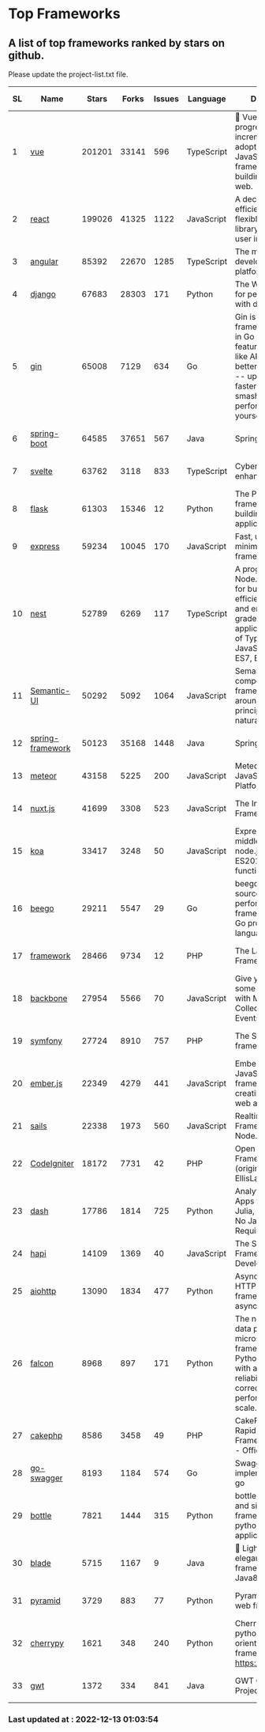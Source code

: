 # Top Frameworks
## A list of top frameworks ranked by stars on github.  
Please update the project-list.txt file.

| SL| Name  | Stars| Forks| Issues | Language | Description | Last Commit |
| --| ------| -----| ---- | ------ | -------- | ----------- | ----------- |
| 1 | [vue](https://github.com/vuejs/vue) | 201201 | 33141 | 596 | TypeScript | 🖖 Vue.js is a progressive, incrementally-adoptable JavaScript framework for building UI on the web. | 2022-12-06 14:35:28 |
| 2 | [react](https://github.com/facebook/react) | 199026 | 41325 | 1122 | JavaScript | A declarative, efficient, and flexible JavaScript library for building user interfaces. | 2022-12-12 17:39:57 |
| 3 | [angular](https://github.com/angular/angular) | 85392 | 22670 | 1285 | TypeScript | The modern web developer’s platform | 2022-12-13 00:26:26 |
| 4 | [django](https://github.com/django/django) | 67683 | 28303 | 171 | Python | The Web framework for perfectionists with deadlines. | 2022-12-12 09:36:45 |
| 5 | [gin](https://github.com/gin-gonic/gin) | 65008 | 7129 | 634 | Go | Gin is a HTTP web framework written in Go (Golang). It features a Martini-like API with much better performance -- up to 40 times faster. If you need smashing performance, get yourself some Gin. | 2022-12-01 05:15:31 |
| 6 | [spring-boot](https://github.com/spring-projects/spring-boot) | 64585 | 37651 | 567 | Java | Spring Boot | 2022-12-12 10:41:09 |
| 7 | [svelte](https://github.com/sveltejs/svelte) | 63762 | 3118 | 833 | TypeScript | Cybernetically enhanced web apps | 2022-12-11 20:45:11 |
| 8 | [flask](https://github.com/pallets/flask) | 61303 | 15346 | 12 | Python | The Python micro framework for building web applications. | 2022-11-25 15:51:37 |
| 9 | [express](https://github.com/expressjs/express) | 59234 | 10045 | 170 | JavaScript | Fast, unopinionated, minimalist web framework for node. | 2022-10-08 20:11:42 |
| 10 | [nest](https://github.com/nestjs/nest) | 52789 | 6269 | 117 | TypeScript | A progressive Node.js framework for building efficient, scalable, and enterprise-grade server-side applications on top of TypeScript & JavaScript (ES6, ES7, ES8) 🚀 | 2022-12-12 11:39:02 |
| 11 | [Semantic-UI](https://github.com/Semantic-Org/Semantic-UI) | 50292 | 5092 | 1064 | JavaScript | Semantic is a UI component framework based around useful principles from natural language. | 2022-10-06 20:02:37 |
| 12 | [spring-framework](https://github.com/spring-projects/spring-framework) | 50123 | 35168 | 1448 | Java | Spring Framework | 2022-12-12 15:31:14 |
| 13 | [meteor](https://github.com/meteor/meteor) | 43158 | 5225 | 200 | JavaScript | Meteor, the JavaScript App Platform | 2022-12-12 21:20:50 |
| 14 | [nuxt.js](https://github.com/nuxt/nuxt.js) | 41699 | 3308 | 523 | JavaScript | The Intuitive Vue(2) Framework | 2022-09-05 13:31:52 |
| 15 | [koa](https://github.com/koajs/koa) | 33417 | 3248 | 50 | JavaScript | Expressive middleware for node.js using ES2017 async functions | 2022-12-09 05:49:41 |
| 16 | [beego](https://github.com/beego/beego) | 29211 | 5547 | 29 | Go | beego is an open-source, high-performance web framework for the Go programming language. | 2022-12-12 02:48:57 |
| 17 | [framework](https://github.com/laravel/framework) | 28466 | 9734 | 12 | PHP | The Laravel Framework. | 2022-12-12 19:22:36 |
| 18 | [backbone](https://github.com/jashkenas/backbone) | 27954 | 5566 | 70 | JavaScript | Give your JS App some Backbone with Models, Views, Collections, and Events | 2022-11-23 20:55:56 |
| 19 | [symfony](https://github.com/symfony/symfony) | 27724 | 8910 | 757 | PHP | The Symfony PHP framework | 2022-12-11 18:06:44 |
| 20 | [ember.js](https://github.com/emberjs/ember.js) | 22349 | 4279 | 441 | JavaScript | Ember.js - A JavaScript framework for creating ambitious web applications | 2022-12-13 00:23:00 |
| 21 | [sails](https://github.com/balderdashy/sails) | 22338 | 1973 | 560 | JavaScript | Realtime MVC Framework for Node.js | 2022-11-21 02:21:42 |
| 22 | [CodeIgniter](https://github.com/bcit-ci/CodeIgniter) | 18172 | 7731 | 42 | PHP | Open Source PHP Framework (originally from EllisLab) | 2022-12-01 11:38:45 |
| 23 | [dash](https://github.com/plotly/dash) | 17786 | 1814 | 725 | Python | Analytical Web Apps for Python, R, Julia, and Jupyter. No JavaScript Required. | 2022-12-12 18:02:38 |
| 24 | [hapi](https://github.com/hapijs/hapi) | 14109 | 1369 | 40 | JavaScript | The Simple, Secure Framework Developers Trust | 2022-12-12 21:24:06 |
| 25 | [aiohttp](https://github.com/aio-libs/aiohttp) | 13090 | 1834 | 477 | Python | Asynchronous HTTP client/server framework for asyncio and Python | 2022-12-12 17:19:25 |
| 26 | [falcon](https://github.com/falconry/falcon) | 8968 | 897 | 171 | Python | The no-magic web data plane API and microservices framework for Python developers, with a focus on reliability, correctness, and performance at scale. | 2022-12-02 14:57:32 |
| 27 | [cakephp](https://github.com/cakephp/cakephp) | 8586 | 3458 | 49 | PHP | CakePHP: The Rapid Development Framework for PHP - Official Repository | 2022-12-09 09:58:10 |
| 28 | [go-swagger](https://github.com/go-swagger/go-swagger) | 8193 | 1184 | 574 | Go | Swagger 2.0 implementation for go | 2022-12-09 17:40:49 |
| 29 | [bottle](https://github.com/bottlepy/bottle) | 7821 | 1444 | 315 | Python | bottle.py is a fast and simple micro-framework for python web-applications. | 2022-09-05 15:24:52 |
| 30 | [blade](https://github.com/lets-blade/blade) | 5715 | 1167 | 9 | Java | :rocket: Lightning fast and elegant mvc framework for Java8 | 2022-05-10 12:38:06 |
| 31 | [pyramid](https://github.com/Pylons/pyramid) | 3729 | 883 | 77 | Python | Pyramid - A Python web framework | 2022-09-29 23:22:56 |
| 32 | [cherrypy](https://github.com/cherrypy/cherrypy) | 1621 | 348 | 240 | Python | CherryPy is a pythonic, object-oriented HTTP framework.      https://cherrypy.dev | 2022-07-17 20:36:25 |
| 33 | [gwt](https://github.com/gwtproject/gwt) | 1372 | 334 | 841 | Java | GWT Open Source Project | 2022-11-30 14:11:08 |

### Last updated at : 2022-12-13 01:03:54
